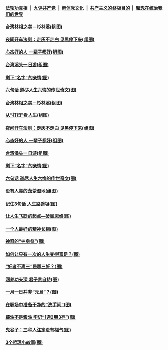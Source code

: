 

####  [法轮功真相](../../../../basic/blob/master/README.md?t=01051131) &nbsp;|&nbsp; [九评共产党](../../../../9ping.md/blob/master/README.md?t=01051131) &nbsp;|&nbsp; [解体党文化](../../../../jtdwh.md/blob/master/README.md?t=01051131)  &nbsp;|&nbsp; [共产主义的终极目的](../../../../gczydzjmd.md/blob/master/README.md?t=01051131) &nbsp;|&nbsp; [魔鬼在统治我们的世界](../../../../mgztzwmdsj.md/blob/master/README.md?t=01051131) 

#### [台湾林相之美－杉林溪(组图)](../pages/p8/957835.md?t=01051131) 

#### [夜间开车法则：走灰不走白 见黑停下来(组图)](../pages/p8/958000.md?t=01051131) 

#### [心态好的人 一辈子都好(组图)](../pages/p8/957684.md?t=01051131) 

#### [台湾溪头一日游(组图)](../pages/p8/957824.md?t=01051131) 

#### [剩下“名字”的亲情(图)](../pages/p8/957689.md?t=01051131) 

#### [六句话 道尽人生六悔的传世奇文(图)](../pages/p8/953652.md?t=01051131) 

#### [台湾林相之美－杉林溪(组图)](../pages/p8/957835.md?t=01051131) 

#### [从“打扫”看人生(组图)](../pages/p8/958003.md?t=01051131) 

#### [夜间开车法则：走灰不走白 见黑停下来(组图)](../pages/p8/958000.md?t=01051131) 

#### [心态好的人 一辈子都好(组图)](../pages/p8/957684.md?t=01051131) 

#### [台湾溪头一日游(组图)](../pages/p8/957824.md?t=01051131) 

#### [剩下“名字”的亲情(图)](../pages/p8/957689.md?t=01051131) 

#### [六句话 道尽人生六悔的传世奇文(图)](../pages/p8/953652.md?t=01051131) 

#### [没有人类的茄萣湿地(组图)](../pages/p8/957845.md?t=01051131) 

#### [记住3句话 人生路途坦(图)](../pages/p8/957447.md?t=01051131) 

#### [让人生飞跃的起点—破局思维(图)](../pages/p8/957751.md?t=01051131) 

#### [一个人最好的精神长相(图)](../pages/p8/957672.md?t=01051131) 

#### [神奇的“护身符”(图)](../pages/p8/957650.md?t=01051131) 

#### [如何让只有一次的人生变得富足？(图)](../pages/p8/957113.md?t=01051131) 

#### [“奸者不离三”是哪三奸？(图)](../pages/p8/957449.md?t=01051131) 

#### [涵养功夫深 君子贵自持(图)](../pages/p8/957463.md?t=01051131) 

#### [一月一日并非“元旦”？(图)](../pages/p8/957644.md?t=01051131) 

#### [在职场中准备干净的“洗手间”(图)](../pages/p8/957521.md?t=01051131) 

#### [蠔油不是酱油 牢记“1选2用3存”(图)](../pages/p8/957453.md?t=01051131) 

#### [鬼谷子：三种人注定没有福气(图)](../pages/p8/957459.md?t=01051131) 

#### [3个哲理小故事(图)](../pages/p8/957444.md?t=01051131) 

